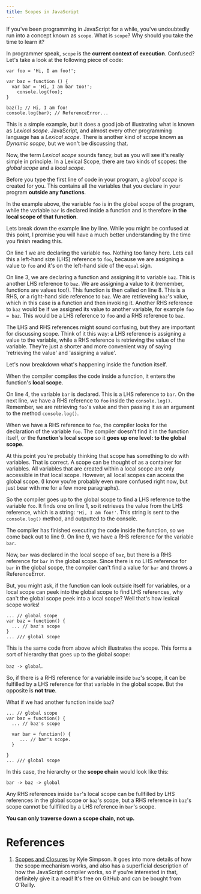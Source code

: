 ```yaml
---
title: Scopes in JavaScript
---
```

If you've been programming in JavaScript for a while, you've undoubtedly run into a concept known as `scope`. What is `scope`? Why should you take the time to learn it?

In programmer speak, `scope` is the **current context of execution**. Confused? Let's take a look at the following piece of code:

    var foo = 'Hi, I am foo!';

    var baz = function () {
      var bar = 'Hi, I am bar too!';
        console.log(foo);
    }

    baz(); // Hi, I am foo!
    console.log(bar); // ReferenceError...

This is a simple example, but it does a good job of illustrating what is known as _Lexical scope_. JavaScript, and almost every other programming language has a _Lexical scope_. There is another kind of scope known as _Dynamic scope_, but we won't be discussing that.

Now, the term _Lexical scope_ sounds fancy, but as you will see it's really simple in principle. In a Lexical Scope, there are two kinds of scopes: the _global scope_ and a _local scope_.

Before you type the first line of code in your program, a _global scope_ is created for you. This contains all the variables that you declare in your program **outside any functions**.

In the example above, the variable `foo` is in the global scope of the program, while the variable `bar` is declared inside a function and is therefore **in the local scope of that function**.

Lets break down the example line by line. While you might be confused at this point, I promise you will have a much better understanding by the time you finish reading this.

On line 1 we are declaring the variable `foo`. Nothing too fancy here. Lets call this a left-hand size (LHS) reference to `foo`, because we are assigning a value to `foo` and it's on the left-hand side of the `equal` sign.

On line 3, we are declaring a function and assigning it to variable `baz`. This is another LHS reference to `baz`. We are assigning a value to it (remember, functions are values too!). This function is then called on line 8\. This is a RHS, or a right-hand side reference to `baz`. We are retrieveing `baz`'s value, which in this case is a function and then invoking it. Another RHS reference to `baz` would be if we assigned its value to another variable, for example `foo = baz`. This would be a LHS reference to `foo` and a RHS reference to `baz`.

The LHS and RHS references might sound confusing, but they are important for discussing scope. Think of it this way: a LHS reference is assigning a value to the variable, while a RHS reference is retrieving the value of the variable. They're just a shorter and more convenient way of saying 'retrieving the value' and 'assigning a value'.

Let's now breakdown what's happening inside the function itself.

When the compiler compiles the code inside a function, it enters the function's **local scope**.

On line 4, the variable `bar` is declared. This is a LHS reference to `bar`. On the next line, we have a RHS reference to `foo` inside the `console.log()`. Remember, we are retrieving `foo`'s value and then passing it as an argument to the method `console.log()`.

When we have a RHS reference to `foo`, the compiler looks for the declaration of the variable `foo`. The compiler doesn't find it in the function itself, or the **function's local scope** so it **goes up one level: to the global scope**.

At this point you're probably thinking that scope has something to do with variables. That is correct. A scope can be thought of as a container for variables. All variables that are created within a local scope are only accessible in that local scope. However, all local scopes can access the global scope. (I know you're probably even more confused right now, but just bear with me for a few more paragraphs).

So the compiler goes up to the global scope to find a LHS reference to the variable `foo`. It finds one on line 1, so it retrieves the value from the LHS reference, which is a string: `'Hi, I am foo!'`. This string is sent to the `console.log()` method, and outputted to the console.

The compiler has finished executing the code inside the function, so we come back out to line 9\. On line 9, we have a RHS reference for the variable `bar`.

Now, `bar` was declared in the local scope of `baz`, but there is a RHS reference for `bar` in the global scope. Since there is no LHS reference for `bar` in the global scope, the compiler can't find a value for `bar` and throws a ReferenceError.

But, you might ask, if the function can look outside itself for variables, or a local scope can peek into the global scope to find LHS references, why can't the global scope peek into a local scope? Well that's how lexical scope works!

    ... // global scope
    var baz = function() {
      ... // baz's scope
    }
    ... /// global scope

This is the same code from above which illustrates the scope. This forms a sort of hierarchy that goes up to the global scope:

`baz -> global`.

So, if there is a RHS reference for a variable inside `baz`'s scope, it can be fulfilled by a LHS reference for that variable in the global scope. But the opposite is **not true**.

What if we had another function inside `baz`?

    ... // global scope
    var baz = function() {
      ... // baz's scope

      var bar = function() {
         ... // bar's scope.
      }

    }
    ... /// global scope

In this case, the hierarchy or the **scope chain** would look like this:

`bar -> baz -> global`

Any RHS references inside `bar`'s local scope can be fullfilled by LHS references in the global scope or `baz`'s scope, but a RHS reference in `baz`'s scope cannot be fullfilled by a LHS reference in `bar`'s scope.

**You can only traverse down a scope chain, not up.**

# References

1.  [Scopes and Closures](https://github.com/getify/You-Dont-Know-JS/tree/master/scope%20%26%20closures) by Kyle Simpson. It goes into more details of how the scope mechanism works, and also has a superficial description of how the JavaScript compiler works, so if you're interested in that, definitely give it a read! It's free on GitHub and can be bought from O'Reilly.